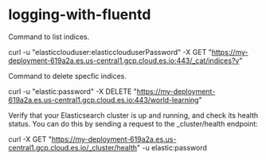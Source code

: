 # logging-with-fluentd

Command to list indices.

  curl -u "elasticclouduser:elasticclouduserPassword" -X GET "https://my-deployment-619a2a.es.us-central1.gcp.cloud.es.io:443/_cat/indices?v"

Command to delete specfic indices.

  curl -u "elastic:password" -X DELETE "https://my-deployment-619a2a.es.us-central1.gcp.cloud.es.io:443/world-learning"

Verify that your Elasticsearch cluster is up and running, and check its health status. You can do this by sending a request to the _cluster/health endpoint:

curl -X GET "https://my-deployment-619a2a.es.us-central1.gcp.cloud.es.io/_cluster/health" -u elastic:password

